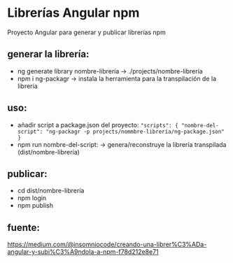 # Librerías Angular npm
Proyecto Angular para generar y publicar librerías npm

## generar la librería:
- ng generate library nombre-librería ->      ./projects/nombre-librería
- npm i ng-packagr ->     instala la herramienta para la transpilación de la librería     

## uso:
- añadir script a package.json del proyecto: 
`"scripts": { "nombre-del-script": "ng-packagr -p projects/nommbre-librería/ng-package.json" }`
- npm run nombre-del-script: ->      genera/reconstruye la librería transpilada (dist/nombre-librería)

## publicar:
- cd  dist/nombre-librería
- npm login
- npm publish

## fuente:
https://medium.com/@insomniocode/creando-una-librer%C3%ADa-angular-y-subi%C3%A9ndola-a-npm-f78d212e8e71

